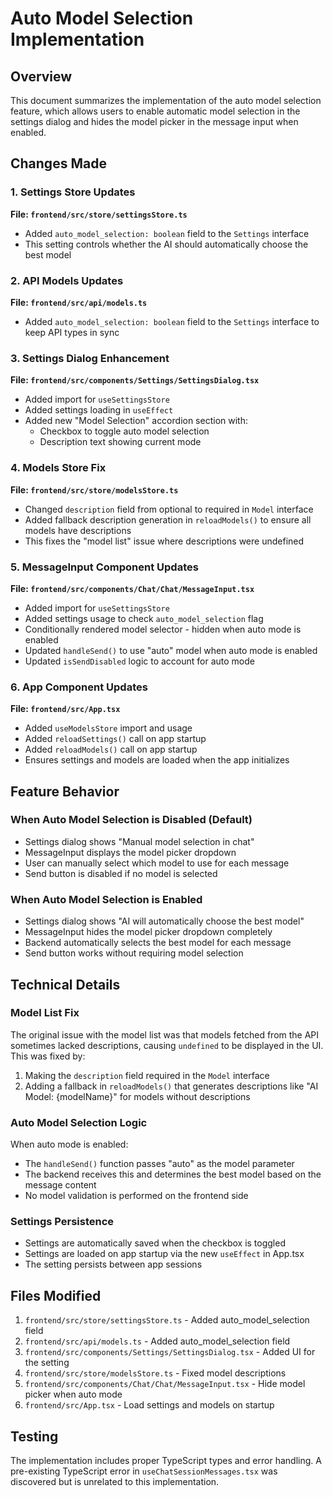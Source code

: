 # Auto Model Selection Implementation

## Overview
This document summarizes the implementation of the auto model selection feature, which allows users to enable automatic model selection in the settings dialog and hides the model picker in the message input when enabled.

## Changes Made

### 1. Settings Store Updates
**File: `frontend/src/store/settingsStore.ts`**
- Added `auto_model_selection: boolean` field to the `Settings` interface
- This setting controls whether the AI should automatically choose the best model

### 2. API Models Updates  
**File: `frontend/src/api/models.ts`**
- Added `auto_model_selection: boolean` field to the `Settings` interface to keep API types in sync

### 3. Settings Dialog Enhancement
**File: `frontend/src/components/Settings/SettingsDialog.tsx`**
- Added import for `useSettingsStore`
- Added settings loading in `useEffect` 
- Added new "Model Selection" accordion section with:
  - Checkbox to toggle auto model selection
  - Description text showing current mode

### 4. Models Store Fix
**File: `frontend/src/store/modelsStore.ts`**
- Changed `description` field from optional to required in `Model` interface
- Added fallback description generation in `reloadModels()` to ensure all models have descriptions
- This fixes the "model list" issue where descriptions were undefined

### 5. MessageInput Component Updates
**File: `frontend/src/components/Chat/Chat/MessageInput.tsx`**
- Added import for `useSettingsStore`
- Added settings usage to check `auto_model_selection` flag
- Conditionally rendered model selector - hidden when auto mode is enabled
- Updated `handleSend()` to use "auto" model when auto mode is enabled
- Updated `isSendDisabled` logic to account for auto mode

### 6. App Component Updates
**File: `frontend/src/App.tsx`**
- Added `useModelsStore` import and usage
- Added `reloadSettings()` call on app startup
- Added `reloadModels()` call on app startup
- Ensures settings and models are loaded when the app initializes

## Feature Behavior

### When Auto Model Selection is Disabled (Default)
- Settings dialog shows "Manual model selection in chat"
- MessageInput displays the model picker dropdown
- User can manually select which model to use for each message
- Send button is disabled if no model is selected

### When Auto Model Selection is Enabled
- Settings dialog shows "AI will automatically choose the best model"
- MessageInput hides the model picker dropdown completely
- Backend automatically selects the best model for each message
- Send button works without requiring model selection

## Technical Details

### Model List Fix
The original issue with the model list was that models fetched from the API sometimes lacked descriptions, causing `undefined` to be displayed in the UI. This was fixed by:
1. Making the `description` field required in the `Model` interface
2. Adding a fallback in `reloadModels()` that generates descriptions like "AI Model: {modelName}" for models without descriptions

### Auto Model Selection Logic
When auto mode is enabled:
- The `handleSend()` function passes "auto" as the model parameter
- The backend receives this and determines the best model based on the message content
- No model validation is performed on the frontend side

### Settings Persistence
- Settings are automatically saved when the checkbox is toggled
- Settings are loaded on app startup via the new `useEffect` in App.tsx
- The setting persists between app sessions

## Files Modified
1. `frontend/src/store/settingsStore.ts` - Added auto_model_selection field
2. `frontend/src/api/models.ts` - Added auto_model_selection field
3. `frontend/src/components/Settings/SettingsDialog.tsx` - Added UI for the setting
4. `frontend/src/store/modelsStore.ts` - Fixed model descriptions
5. `frontend/src/components/Chat/Chat/MessageInput.tsx` - Hide model picker when auto mode
6. `frontend/src/App.tsx` - Load settings and models on startup

## Testing
The implementation includes proper TypeScript types and error handling. A pre-existing TypeScript error in `useChatSessionMessages.tsx` was discovered but is unrelated to this implementation.